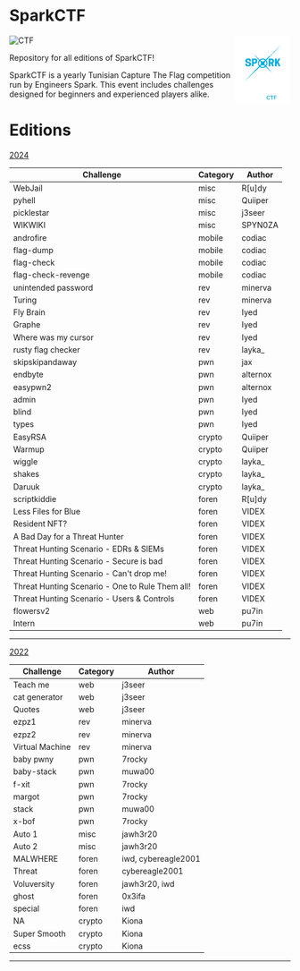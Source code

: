 # SparkCTF
<a href="https://www.facebook.com/engineers.spark" target="_blank" rel="noopener noreferrer">
  <img width="100" src="https://github.com/Engineers-Spark/SparkCTF/blob/main/Sparkctf.svg?raw=true" align="right"/>
</a>

![CTF](https://img.shields.io/badge/SparkCTF-blue)


Repository for all editions of SparkCTF!

SparkCTF is a yearly Tunisian Capture The Flag competition run by Engineers Spark. This event includes challenges designed for beginners and experienced players alike.




# Editions

[2024](./2024/)

| Challenge                                       | Category | Author   |
|-------------------------------------------------|----------|----------|
| WebJail                                         | misc     | R[u]dy   |
| pyhell                                          | misc     | Quiiper  |
| picklestar                                      | misc     | j3seer   |
| WIKWIKI                                         | misc     | SPYN0ZA  |
| androfire                                       | mobile   | codiac   |
| flag-dump                                       | mobile   | codiac   |
| flag-check                                      | mobile   | codiac   |
| flag-check-revenge                              | mobile   | codiac   |
| unintended password                             | rev      | minerva  |
| Turing                                          | rev      | minerva  |
| Fly Brain                                       | rev      | Iyed     |
| Graphe                                          | rev      | Iyed     |
| Where was my cursor                             | rev      | Iyed     |
| rusty flag checker                              | rev      | layka_   |
| skipskipandaway                                 | pwn      | jax      |
| endbyte                                         | pwn      | alternox |
| easypwn2                                        | pwn      | alternox |
| admin                                           | pwn      | Iyed     |
| blind                                           | pwn      | Iyed     |
| types                                           | pwn      | Iyed     |
| EasyRSA                                         | crypto   | Quiiper  |
| Warmup                                          | crypto   | Quiiper  |
| wiggle                                          | crypto   | layka_   |
| shakes                                          | crypto   | layka_   |
| Daruuk                                          | crypto   | layka_   |
| scriptkiddie                                    | foren    | R[u]dy   |
| Less Files for Blue                             | foren    | VIDEX    |
| Resident NFT?                                   | foren    | VIDEX    |
| A Bad Day for a Threat Hunter                   | foren    | VIDEX    |
| Threat Hunting Scenario - EDRs & SIEMs          | foren    | VIDEX    |
| Threat Hunting Scenario - Secure is bad         | foren    | VIDEX    |
| Threat Hunting Scenario - Can't drop me!        | foren    | VIDEX    |
| Threat Hunting Scenario - One to Rule Them all! | foren    | VIDEX    |
| Threat Hunting Scenario - Users & Controls      | foren    | VIDEX    |
| flowersv2                                       | web      | pu7in    |
| Intern                                          | web      | pu7in    |

---


[2022](./2022/)

| Challenge       | Category | Author              |
|-----------------|----------|---------------------|
| Teach me        | web      | j3seer              |
| cat generator   | web      | j3seer              |
| Quotes          | web      | j3seer              |
| ezpz1           | rev      | minerva             |
| ezpz2           | rev      | minerva             |
| Virtual Machine | rev      | minerva             |
| baby pwny       | pwn      | 7rocky              |
| baby-stack      | pwn      | muwa00              |
| f-xit           | pwn      | 7rocky              |
| margot          | pwn      | 7rocky              |
| stack           | pwn      | muwa00              |
| x-bof           | pwn      | 7rocky              |
| Auto 1          | misc     | jawh3r20            |
| Auto 2          | misc     | jawh3r20            |
| MALWHERE        | foren    | iwd, cybereagle2001 |
| Threat          | foren    | cybereagle2001      |
| Voluversity     | foren    | jawh3r20, iwd       |
| ghost           | foren    | 0x3ifa              |
| special         | foren    | iwd                 |
| NA              | crypto   | Kiona               |
| Super Smooth    | crypto   | Kiona               |
| ecss            | crypto   | Kiona               |

---

